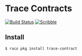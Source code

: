 # Trace Contracts

[![Build Status][build-badge]][build]
[![Scribble][docs-badge]][docs]

## Install

```
$ raco pkg install trace-contract
```

[build-badge]: https://github.com/camoy/trace-contract/actions/workflows/build.yml/badge.svg
[build]: https://github.com/camoy/trace-contract/actions/workflows/build.yml?query=workflow%3Abuild
[docs-badge]: https://img.shields.io/badge/Docs-Scribble-blue.svg
[docs]: https://docs.racket-lang.org/trace-contract
